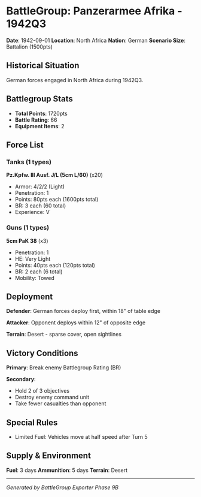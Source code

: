 # BattleGroup: Panzerarmee Afrika - 1942Q3

**Date**: 1942-09-01
**Location**: North Africa
**Nation**: German
**Scenario Size**: Battalion (1500pts)

## Historical Situation

German forces engaged in North Africa during 1942Q3.

## Battlegroup Stats

- **Total Points**: 1720pts
- **Battle Rating**: 66
- **Equipment Items**: 2

## Force List

### Tanks (1 types)

**Pz.Kpfw. III Ausf. J/L (5cm L/60)** (x20)
- Armor: 4/2/2 (Light)
- Penetration: 1
- Points: 80pts each (1600pts total)
- BR: 3 each (60 total)
- Experience: V

### Guns (1 types)

**5cm PaK 38** (x3)
- Penetration: 1
- HE: Very Light
- Points: 40pts each (120pts total)
- BR: 2 each (6 total)
- Mobility: Towed


## Deployment

**Defender**: German forces deploy first, within 18" of table edge

**Attacker**: Opponent deploys within 12" of opposite edge

**Terrain**: Desert - sparse cover, open sightlines

## Victory Conditions

**Primary**: Break enemy Battlegroup Rating (BR)

**Secondary**:
- Hold 2 of 3 objectives
- Destroy enemy command unit
- Take fewer casualties than opponent

## Special Rules

- Limited Fuel: Vehicles move at half speed after Turn 5

## Supply & Environment

**Fuel**: 3 days
**Ammunition**: 5 days
**Terrain**: Desert

---

*Generated by BattleGroup Exporter Phase 9B*
